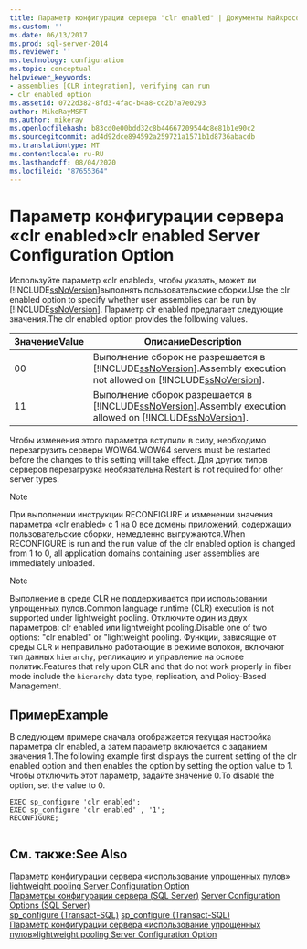 ```yaml
---
title: Параметр конфигурации сервера "clr enabled" | Документы Майкрософт
ms.custom: ''
ms.date: 06/13/2017
ms.prod: sql-server-2014
ms.reviewer: ''
ms.technology: configuration
ms.topic: conceptual
helpviewer_keywords:
- assemblies [CLR integration], verifying can run
- clr enabled option
ms.assetid: 0722d382-8fd3-4fac-b4a8-cd2b7a7e0293
author: MikeRayMSFT
ms.author: mikeray
ms.openlocfilehash: b83cd0e00bdd32c8b44667209544c8e81b1e90c2
ms.sourcegitcommit: ad4d92dce894592a259721a1571b1d8736abacdb
ms.translationtype: MT
ms.contentlocale: ru-RU
ms.lasthandoff: 08/04/2020
ms.locfileid: "87655364"
---
```

# <a name="clr-enabled-server-configuration-option"></a><span data-ttu-id="6c460-102">Параметр конфигурации сервера «clr enabled»</span><span class="sxs-lookup"><span data-stu-id="6c460-102">clr enabled Server Configuration Option</span></span>
  <span data-ttu-id="6c460-103">Используйте параметр «clr enabled», чтобы указать, может ли [!INCLUDE[ssNoVersion](../../includes/ssnoversion-md.md)]выполнять пользовательские сборки.</span><span class="sxs-lookup"><span data-stu-id="6c460-103">Use the clr enabled option to specify whether user assemblies can be run by [!INCLUDE[ssNoVersion](../../includes/ssnoversion-md.md)].</span></span> <span data-ttu-id="6c460-104">Параметр clr enabled предлагает следующие значения.</span><span class="sxs-lookup"><span data-stu-id="6c460-104">The clr enabled option provides the following values.</span></span>  
  
|<span data-ttu-id="6c460-105">Значение</span><span class="sxs-lookup"><span data-stu-id="6c460-105">Value</span></span>|<span data-ttu-id="6c460-106">Описание</span><span class="sxs-lookup"><span data-stu-id="6c460-106">Description</span></span>|  
|-----------|-----------------|  
|<span data-ttu-id="6c460-107">0</span><span class="sxs-lookup"><span data-stu-id="6c460-107">0</span></span>|<span data-ttu-id="6c460-108">Выполнение сборок не разрешается в [!INCLUDE[ssNoVersion](../../includes/ssnoversion-md.md)].</span><span class="sxs-lookup"><span data-stu-id="6c460-108">Assembly execution not allowed on [!INCLUDE[ssNoVersion](../../includes/ssnoversion-md.md)].</span></span>|  
|<span data-ttu-id="6c460-109">1</span><span class="sxs-lookup"><span data-stu-id="6c460-109">1</span></span>|<span data-ttu-id="6c460-110">Выполнение сборок разрешается в [!INCLUDE[ssNoVersion](../../includes/ssnoversion-md.md)].</span><span class="sxs-lookup"><span data-stu-id="6c460-110">Assembly execution allowed on [!INCLUDE[ssNoVersion](../../includes/ssnoversion-md.md)].</span></span>|  
  
 <span data-ttu-id="6c460-111">Чтобы изменения этого параметра вступили в силу, необходимо перезагрузить серверы WOW64.</span><span class="sxs-lookup"><span data-stu-id="6c460-111">WOW64 servers must be restarted before the changes to this setting will take effect.</span></span> <span data-ttu-id="6c460-112">Для других типов серверов перезагрузка необязательна.</span><span class="sxs-lookup"><span data-stu-id="6c460-112">Restart is not required for other server types.</span></span>  
  
> [!NOTE]  
>  <span data-ttu-id="6c460-113">При выполнении инструкции RECONFIGURE и изменении значения параметра «clr enabled» с 1 на 0 все домены приложений, содержащих пользовательские сборки, немедленно выгружаются.</span><span class="sxs-lookup"><span data-stu-id="6c460-113">When RECONFIGURE is run and the run value of the clr enabled option is changed from 1 to 0, all application domains containing user assemblies are immediately unloaded.</span></span>  
  
> [!NOTE]  
>  <span data-ttu-id="6c460-114">Выполнение в среде CLR не поддерживается при использовании упрощенных пулов.</span><span class="sxs-lookup"><span data-stu-id="6c460-114">Common language runtime (CLR) execution is not supported under lightweight pooling.</span></span> <span data-ttu-id="6c460-115">Отключите один из двух параметров: clr enabled или lightweight pooling.</span><span class="sxs-lookup"><span data-stu-id="6c460-115">Disable one of two options: "clr enabled" or "lightweight pooling.</span></span> <span data-ttu-id="6c460-116">Функции, зависящие от среды CLR и неправильно работающие в режиме волокон, включают тип данных `hierarchy`, репликацию и управление на основе политик.</span><span class="sxs-lookup"><span data-stu-id="6c460-116">Features that rely upon CLR and that do not work properly in fiber mode include the `hierarchy` data type, replication, and Policy-Based Management.</span></span>  
  
## <a name="example"></a><span data-ttu-id="6c460-117">Пример</span><span class="sxs-lookup"><span data-stu-id="6c460-117">Example</span></span>  
 <span data-ttu-id="6c460-118">В следующем примере сначала отображается текущая настройка параметра clr enabled, а затем параметр включается с заданием значения 1.</span><span class="sxs-lookup"><span data-stu-id="6c460-118">The following example first displays the current setting of the clr enabled option and then enables the option by setting the option value to 1.</span></span> <span data-ttu-id="6c460-119">Чтобы отключить этот параметр, задайте значение 0.</span><span class="sxs-lookup"><span data-stu-id="6c460-119">To disable the option, set the value to 0.</span></span>  
  
```  
EXEC sp_configure 'clr enabled';  
EXEC sp_configure 'clr enabled' , '1';  
RECONFIGURE;  
  
```  
  
## <a name="see-also"></a><span data-ttu-id="6c460-120">См. также:</span><span class="sxs-lookup"><span data-stu-id="6c460-120">See Also</span></span>  
 <span data-ttu-id="6c460-121">[Параметр конфигурации сервера «использование упрощенных пулов»](lightweight-pooling-server-configuration-option.md) </span><span class="sxs-lookup"><span data-stu-id="6c460-121">[lightweight pooling Server Configuration Option](lightweight-pooling-server-configuration-option.md) </span></span>  
 <span data-ttu-id="6c460-122">[Параметры конфигурации сервера (SQL Server)](server-configuration-options-sql-server.md) </span><span class="sxs-lookup"><span data-stu-id="6c460-122">[Server Configuration Options &#40;SQL Server&#41;](server-configuration-options-sql-server.md) </span></span>  
 <span data-ttu-id="6c460-123">[sp_configure (Transact-SQL)](/sql/relational-databases/system-stored-procedures/sp-configure-transact-sql) </span><span class="sxs-lookup"><span data-stu-id="6c460-123">[sp_configure &#40;Transact-SQL&#41;](/sql/relational-databases/system-stored-procedures/sp-configure-transact-sql) </span></span>  
 [<span data-ttu-id="6c460-124">Параметр конфигурации сервера «использование упрощенных пулов»</span><span class="sxs-lookup"><span data-stu-id="6c460-124">lightweight pooling Server Configuration Option</span></span>](lightweight-pooling-server-configuration-option.md)  
  
  
